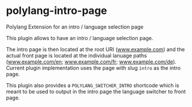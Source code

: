 # polylang-intro-page
Polylang Extension for an intro / language selection page

This plugin allows to have an intro / language selection page.

The intro page is then located at the root URI (www.example.com) and the actual front page is located at the individual lanuage paths (www.example.com/en; www.example.com/fr; www.example.com/de).
Current plugin implementation uses the page with slug `intro` as the intro page.

This plugin also provides a `POLYLANG_SWITCHER_INTRO` shortcode which is meant to be used to output in the intro page the language switcher to front page.
